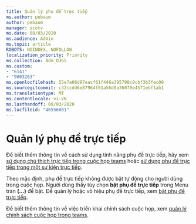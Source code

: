 ```yaml
---
title: Quản lý phụ đề trực tiếp
ms.author: pebaum
author: pebaum
manager: scotv
ms.date: 08/03/2020
ms.audience: Admin
ms.topic: article
ROBOTS: NOINDEX, NOFOLLOW
localization_priority: Priority
ms.collection: Adm_O365
ms.custom:
- "6141"
- "9003263"
ms.openlocfilehash: 55e7a06d87eacf61f446a395798c0cbf3b3fec00
ms.sourcegitcommit: c32ccdd6e87964f01a56d9a36070e4571ebf1ab1
ms.translationtype: MT
ms.contentlocale: vi-VN
ms.lasthandoff: 08/03/2020
ms.locfileid: "46556081"
---
```

# <a name="manage-live-captions"></a>Quản lý phụ đề trực tiếp

Để biết thêm thông tin về cách sử dụng tính năng phụ đề trực tiếp, hãy xem [sử dụng chú thích trực tiếp trong cuộc họp teams](https://support.microsoft.com/office/use-live-captions-in-a-teams-meeting-4be2d304-f675-4b57-8347-cbd000a21260) hoặc [sử dụng phụ đề trực tiếp trong một sự kiện trực tiếp](https://support.microsoft.com/office/use-live-captions-in-a-live-event-1d6778d4-6c65-4189-ab13-e2d77beb9e2a).  

Theo mặc định, phụ đề trực tiếp không được bật tự động cho người dùng trong cuộc họp. Người dùng thấy tùy chọn **bật phụ đề trực tiếp** trong Menu tràn **(...)** để bật. Để quản lý hoặc vô hiệu phụ đề trực tiếp, xem [bật phụ đề trực tiếp](https://docs.microsoft.com/microsoftteams/meeting-policies-in-teams#enable-live-captions).

Để biết thêm thông tin về việc triển khai chính sách cuộc họp, xem [quản lý chính sách cuộc họp trong teams](https://docs.microsoft.com/microsoftteams/meeting-policies-in-teams).